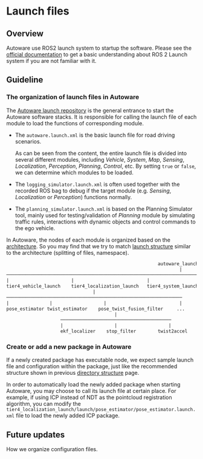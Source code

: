 # Launch files

## Overview

Autoware use ROS2 launch system to startup the software. Please see the [official documentation](https://docs.ros.org/en/humble/Tutorials/Intermediate/Launch/Launch-Main.html) to get a basic understanding about ROS 2 Launch system if you are not familiar with it.

## Guideline

### The organization of launch files in Autoware

The [Autoware launch repository](https://github.com/autowarefoundation/autoware_launch/tree/main/autoware_launch) is the general entrance to start the Autoware software stacks. It is responsible for calling the launch file of each module to load the functions of corresponding module.

- The `autoware.launch.xml` is the basic launch file for road driving scenarios.

  As can be seen from the content, the entire launch file is divided into several different modules, including _Vehicle_, _System_, _Map_, _Sensing_, _Localization_, _Perception_, _Planning_, _Control_, etc. By setting `true` or `false`, we can determine which modules to be loaded.

- The `logging_simulator.launch.xml` is often used together with the recorded ROS bag to debug if the target module (e.g. _Sensing_, _Localization_ or _Perception_) functions normally.

- The `planning_simulator.launch.xml` is based on the Planning Simulator tool, mainly used for testing/validation of _Planning_ module by simulating traffic rules, interactions with dynamic objects and control commands to the ego vehicle.

In Autoware, the nodes of each module is organized based on the [architecture](https://autowarefoundation.github.io/autoware-documentation/main/design/autoware-architecture/#high-level-architecture-design). So you may find that we try to match [launch structure](https://github.com/autowarefoundation/autoware.universe/tree/main/launch) similar to the architecture (splitting of files, namespace).

```txt
                                                        autoware_launch
                                                                |
─────────────────────────────────────────────────────────────────────────────────────────────────────────────────────────────
|                       |                           |                       |                       |                       |
tier4_vehicle_launch    tier4_localization_launch   tier4_system_launch tier4_sensing_launch    tier4_perception_launch    ...
                                |
─────────────────────────────────────────────────────────────────
|               |                   |                           |
pose_estimator twist_estimator    pose_twist_fusion_filter     ...
                                        |
                    ─────────────────────────────────────────
                    |                   |                   |
                    ekf_localizer    stop_filter        twist2accel
```

### Create or add a new package in Autoware

If a newly created package has executable node, we expect sample launch file and configuration within the package, just like the recommended structure shown in previous [directory structure](https://autowarefoundation.github.io/autoware-documentation/main/contributing/coding-guidelines/ros-nodes/directory-structure/) page.

In order to automatically load the newly added package when starting Autoware, you may choose to call its launch file at certain place. For example, if using ICP instead of NDT as the pointcloud registration algorithm, you can modify the `tier4_localization_launch/launch/pose_estimator/pose_estimator.launch.xml` file to load the newly added ICP package.

## Future updates

How we organize configuration files.
